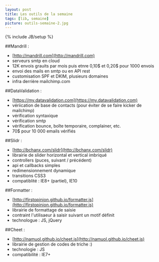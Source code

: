 ```yaml
---
layout: post
title: Les outils de la semaine
tags: [lib, semaine]
picture: outils-semaine-2.jpg
---
```

{% include JB/setup %}

##Mandrill :
- [http://mandrill.com](http://mandrill.com)
- serveurs smtp en cloud
- 12K envois grauits par mois puis etnre 0,10$ et 0,20$ pour 1000 envois
- envoi des mails en smtp ou en API rest
- customisation SPF et DKIM, plusieurs domaines
- infra derrière mailchimp.com

##DataValidation : 
- [https://my.datavalidation.com](https://my.datavalidation.com)
- vériication de base de contacts (pour éviter de se faire kicker de mailchimp)
- vérification syntaxique
- vérification smtp
- vérification bounce, boîte temporaire, complainer, etc.
- 70$ pour 10 000 emails vérifiés

##Slidr :
- [http://bchanx.com/slidr](http://bchanx.com/slidr)
- librairie de slider horizontal et vertical imbriqué
- controllers (puces, suivant / précédent)
- api et callbacks simples
- redimensionnement dynamique
- transitions CSS3
- compatiblité : IE8+ (partiel), IE10

##Formatter :
- [http://firstopinion.github.io/formatter.js](http://firstopinion.github.io/formatter.js)
- librairie de formattage de saisie
- contraint l'utilisaeur à saisir suivant un motif définit
- technologue : JS, jQuery

##Cheet :
- [http://namuol.github.io/cheet.js](http://namuol.github.io/cheet.js) 
- librairie de gestion de codes de triche :)
- technologie : JS
- compatibilité : IE7+